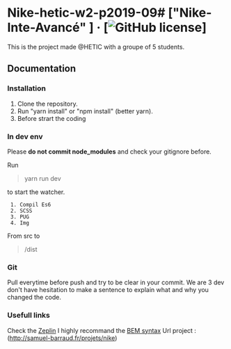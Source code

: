
# Nike-hetic-w2-p2019-09# ["Nike-Inte-Avancé" ] &middot; [![GitHub license](https://img.shields.io/badge/license-MIT-blue.svg)]

This is the project made @HETIC with a groupe of 5 students.

## Documentation

### Installation

 1. Clone the repository.
 2. Run "yarn install" or "npm install" (better yarn).
 3. Before strart the coding


### In dev env

Please **do not commit node_modules** and check your gitignore before.

Run

> yarn run dev

to start the watcher. 

	 1. Compil Es6
	 2. SCSS
	 3. PUG
	 4. Img

From src to 

> /dist

### Git

Pull everytime before push and try to be clear in your commit. We are 3 dev don't have hesitation to make a sentence to explain what and why you changed the code.

### Usefull links

Check the [Zeplin](https://app.zeplin.io/project/59fc83791ed6d9015cc236d5)
I highly recommand the [BEM syntax](http://getbem.com/naming/)
Url project : (http://samuel-barraud.fr/projets/nike)
